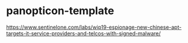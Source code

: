 # panopticon-template

https://www.sentinelone.com/labs/wip19-espionage-new-chinese-apt-targets-it-service-providers-and-telcos-with-signed-malware/
